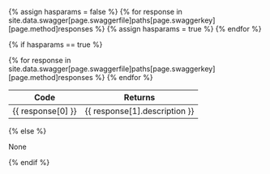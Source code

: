 <!-- Determine if there are any responses listed in the Swagger file -->
{% assign hasparams = false %}
{% for response in site.data.swagger[page.swaggerfile]paths[page.swaggerkey][page.method]responses %}
    {% assign hasparams = true %}
{% endfor %}

{% if hasparams == true %}
<table>
    <thead>
    <tr><th>Code</th><th>Returns</th></tr>
    </thead>
    <!-- For each response, get the code from the Swagger file -->
    {% for response in site.data.swagger[page.swaggerfile]paths[page.swaggerkey][page.method]responses %}
        <tr>
            <!-- response[0] is the response code -->
            <td>{{ response[0] }}</td>
            <td>
            {{ response[1].description }}
            </td>
        </tr>
    {% endfor %}
</table>
{% else %}
<p>None</p>
{% endif %}